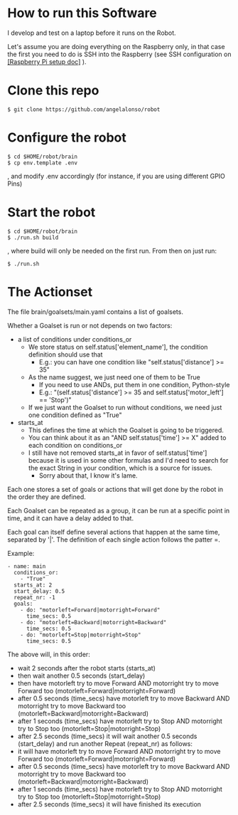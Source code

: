 # How to run this Software

I develop and test on a laptop before it runs on the Robot.

Let's assume you are doing everything on the Raspberry only, in that case the first you need to do is SSH into the Raspberry (see SSH configuration on [[Raspberry Pi setup doc]](docs/000_Base_Raspberry.md) ).

# Clone this repo
```
$ git clone https://github.com/angelalonso/robot
```

# Configure the robot
```
$ cd $HOME/robot/brain
$ cp env.template .env
```
, and modify .env accordingly (for instance, if you are using different GPIO Pins)


# Start the robot

```
$ cd $HOME/robot/brain
$ ./run.sh build
```
, where build will only be needed on the first run. From then on just run:
```
$ ./run.sh
```

# The Actionset

The file brain/goalsets/main.yaml contains a list of goalsets.

Whether a Goalset is run or not depends on two factors:
- a list of conditions under conditions_or
  - We store status on self.status['element_name'], the condition definition should use that
    - E.g.: you can have one condition like "self.status['distance'] >= 35"
  - As the name suggest, we just need one of them to be True
    - If you need to use ANDs, put them in one condition, Python-style
    - E.g.: "(self.status['distance'] >= 35 and self.status['motor_left'] == 'Stop')"
  - If we just want the Goalset to run without conditions, we need just one condition defined as "True"
- starts_at
  - This defines the time at which the Goalset is going to be triggered.
  - You can think about it as an "AND self.status['time'] >= X" added to each condition on conditions_or
  - I still have not removed starts_at in favor of self.status['time'] because it is used in some other formulas and I'd need to search for the exact String in your condition, which is a source for issues.
    - Sorry about that, I know it's lame.

Each one stores a set of goals or actions that will get done by the robot in the order they are defined.

Each Goalset can be repeated as a group, it can be run at a specific point in time, and it can have a delay added to that.

Each goal can itself define several actions that happen at the same time, separated by '|'. The definition of each single action follows the patter <element>=<goal>.

Example:
```
- name: main
  conditions_or:
    - "True"
  starts_at: 2
  start_delay: 0.5
  repeat_nr: -1
  goals:
    - do: "motorleft=Forward|motorright=Forward"
      time_secs: 0.5 
    - do: "motorleft=Backward|motorright=Backward"
      time_secs: 0.5 
    - do: "motorleft=Stop|motorright=Stop"
      time_secs: 0.5 
```
The above will, in this order:
- wait 2 seconds after the robot starts (starts_at) 
- then wait another 0.5 seconds (start_delay)
- then have motorleft try to move Forward AND motorright try to move Forward too (motorleft=Forward|motorright=Forward)
- after 0.5 seconds (time_secs) have motorleft try to move Backward AND motorright try to move Backward too (motorleft=Backward|motorright=Backward)
- after 1 seconds (time_secs) have motorleft try to Stop AND motorright try to Stop too (motorleft=Stop|motorright=Stop)
- after 2.5 seconds (time_secs) it will wait another 0.5 seconds (start_delay) and run another Repeat (repeat_nr) as follows:
- it will have motorleft try to move Forward AND motorright try to move Forward too (motorleft=Forward|motorright=Forward)
- after 0.5 seconds (time_secs) have motorleft try to move Backward AND motorright try to move Backward too (motorleft=Backward|motorright=Backward)
- after 1 seconds (time_secs) have motorleft try to Stop AND motorright try to Stop too (motorleft=Stop|motorright=Stop)
- after 2.5 seconds (time_secs) it will have finished its execution
